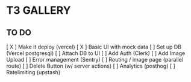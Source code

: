# T3 GALLERY


## TO DO

[ X ]     Make it deploy (vercel)
[ X ]     Basic UI with mock data
[  ]     Set up DB (Vercel postgresql)
[  ]     Attach DB to UI
[  ]     Add Auth (Clerk)
[  ]     Add Image Upload
[  ]     Error management (Sentry)
[  ]     Routing / image page (parallel route)
[  ]     Delete Button (w/ server actions)
[  ]     Analytics (posthog)
[  ]     Ratelimiting (upstash)